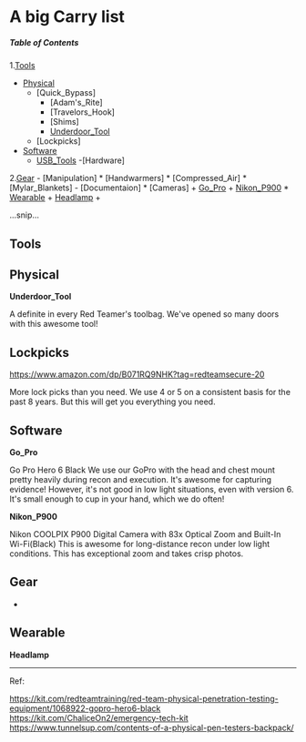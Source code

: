 # A big Carry list

##### Table of Contents  


 
1.[Tools](#Tools)
  - [Physical](#Physical)
    * [Quick_Bypass]
      + [Adam's_Rite]
      + [Travelors_Hook]
      + [Shims]
      + [Underdoor_Tool](#Underdoor_Tool)
    * [Lockpicks]
  - [Software](#Software)
    * [USB_Tools](#USB_Tools)
  -[Hardware]
  
2.[Gear](#Gear)
    - [Manipulation]
      * [Handwarmers]
      * [Compressed_Air]
      * [Mylar_Blankets]
    - [Documentaion]
      * [Cameras]
       + [Go_Pro](#Go_Pro)
       + [Nikon_P900](#Nikon_P900)
      * [Wearable]()
       + [Headlamp](#Headlamp)
       + 
  

...snip...    


## Tools
<a name="Tools"></a>

## Physical
<a name="Physical"></a>

 **Underdoor_Tool**
<a name="Underdoor_Tool"></a>

A definite in every Red Teamer's toolbag. We've opened so many doors with this awesome tool!

## Lockpicks
<a name="Lockpicks"></a>

https://www.amazon.com/dp/B071RQ9NHK?tag=redteamsecure-20

More lock picks than you need. We use 4 or 5 on a consistent basis for the past 8 years. But this will get you everything you need.

## Software
<a name="Software"></a>

**Go_Pro**
<a name="Go_Pro"></a>

Go Pro Hero 6 Black
We use our GoPro with the head and chest mount pretty heavily during recon and execution. It's awesome for capturing evidence! However, it's not good in low light situations, even with version 6. It's small enough to cup in your hand, which we do often!


**Nikon_P900**
<a name="Nikon_P900"></a>

Nikon COOLPIX P900 Digital Camera with 83x Optical Zoom and Built-In Wi-Fi(Black) 
This is awesome for long-distance recon under low light conditions. This has exceptional zoom and takes crisp photos.

## Gear
-

## Wearable

**Headlamp**
<a name="Headlamp"></a>

---
Ref:

https://kit.com/redteamtraining/red-team-physical-penetration-testing-equipment/1068922-gopro-hero6-black
https://kit.com/ChaliceOn2/emergency-tech-kit
https://www.tunnelsup.com/contents-of-a-physical-pen-testers-backpack/
